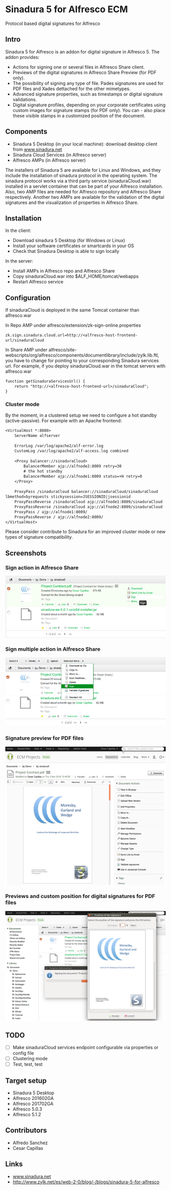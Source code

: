 # Sinadura 5 for Alfresco ECM

Protocol based digital signatures for Alfresco

## Intro

Sinadura 5 for Alfresco is an addon for digital signature in Alfresco 5. The addon provides:

- Actions for signing one or several files in Alfresco Share client.
- Previews of the digital signatures in Alfresco Share Preview (for PDF only).
- The possibility of signing any type of file. Pades signatures are used for PDF files and Xades dettached for the other mimetypes.
- Advanced signature properties, such as timestamps or digital signature validations.
- Digital signature profiles, depending on your corporate certificates using custom images for signature stamps (for PDF only). You can - also place these visible stamps in a customized position of the document.

## Components
 
- Sinadura 5 Desktop (in your local machine): download desktop client from www.sinadura.net
- Sinadura Cloud Services (in Alfresco server)
- Alfresco AMPs (in Alfresco server) 

The installers of Sinadura 5 are available for Linux and Windows, and they include the installation of sinadura protocol in the operating system. The sinadura protocol works via a third party service (sinaduraCloud.war) installed in a servlet container that can be part of your Alfresco installation. Also, two AMP files are needed for Alfresco repository and Alfresco Share respectively. Another two AMPs are available for the validation of the digital signatures and the visualization of properties in Alfresco Share.

## Installation

In the client:

- Download sinadura 5 Desktop (for Windows or Linux)
- Install your software certificates or smartcards in your OS 
- Check that Sinadura Desktop is able to sign locally 

In the server:

- Install AMPs in Alfresco repo and Alfresco Share
- Copy sinaduraCloud.war into $ALF_HOME/tomcat/webapps
- Restart Alfresco service

## Configuration

If sinaduraCloud is deployed in the same Tomcat container than alfresco.war 

In Repo AMP under alfresco/extension/zk-sign-online.properties

```
zk.sign.sinadura.cloud.url=http://<alfresco-host-frontend-url/sinaduraCloud
```

In Share AMP under alfresco/site-webscripts/org/alfresco/components/documentlibrary/include/zylk.lib.ftl, you have to change  for pointing to your corresponding Sinadura services url. For example, if you deploy sinaduraCloud.war in the tomcat servers with alfresco.war 

```
function getSinaduraServicesUrl() {
	return "http://<alfresco-host-frontend-url>/sinaduraCloud";
}
```

### Cluster mode

By the moment, in a clustered setup we need to configure a hot standby (active-passive). For example with an Apache frontend:

```
<VirtualHost *:8080>
	ServerName alfserver

	ErrorLog /var/log/apache2/alf-error.log
	CustomLog /var/log/apache2/alf-access.log combined
	
	<Proxy balancer://sinaduraCloud>
		BalancerMember ajp://alfnode2:8009 retry=30
		# the hot standby
		BalancerMember ajp://alfnode1:8009 status=+H retry=0
	</Proxy>

	ProxyPass /sinaduraCloud balancer://sinaduraCloud/sinaduraCloud lbmethod=byrequests stickysession=JSESSIONID|jsessionid
	ProxyPassReverse /sinaduraCloud ajp://alfnode1:8009/sinaduraCloud
	ProxyPassReverse /sinaduraCloud ajp://alfnode2:8009/sinaduraCloud
	ProxyPass / ajp://alfnode1:8009/
	ProxyPassReverse / ajp://alfnode2:8009/
</VirtualHost>
```

Please consider contribute to Sinadura for an improved cluster mode or new types of signature compatibility.

## Screenshots

### Sign action in Alfresco Share

![Sign Action in Alfresco Share](screenshots/sign-one-file.png)

### Sign multiple action in Alfresco Share

![Sign Multiple Action in Alfresco Share](screenshots/sign-multiple-action.png)

### Signature preview for PDF files

![Previewing PDF signatures](screenshots/signature-preview.png)

### Previews and custom position for digital signatures for PDF files

![Previewing PDF signatures](screenshots/preview-and-stamp-position.png)

## TODO

- [ ] Make sinaduraCloud services endpoint configurable via properties or config file
- [ ] Clustering mode
- [ ] Test, test, test

## Target setup 

- Sinadura 5 Desktop 
- Alfresco 201602GA
- Alfresco 201702GA
- Alfresco 5.0.3
- Alfresco 5.1.2

## Contributors
- Alfredo Sanchez
- Cesar Capillas

## Links
- www.sinadura.net
- http://www.zylk.net/es/web-2-0/blog/-/blogs/sinadura-5-for-alfresco
